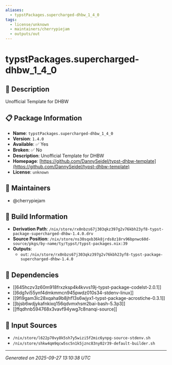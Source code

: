 ```yaml
---
aliases:
  - typstPackages.supercharged-dhbw_1_4_0
tags:
  - license/unknown
  - maintainers/cherrypiejam
  - outputs/out
---
```


# typstPackages.supercharged-dhbw_1_4_0

## 📝 Description

Unofficial Template for DHBW

## 📋 Package Information

- **Name**: `typstPackages.supercharged-dhbw_1_4_0`
- **Version**: `1.4.0`
- **Available**: ✅ Yes
- **Broken**: ✅ No
- **Description**: Unofficial Template for DHBW
- **Homepage**: [https://github.com/DannySeidel/typst-dhbw-template](https://github.com/DannySeidel/typst-dhbw-template)
- **License**: `unknown`
## 👥 Maintainers

- @cherrypiejam


## 🔧 Build Information

- **Derivation Path**: `/nix/store/rx0nbzs67j303qkz397g2v76kbh23yf8-typst-package-supercharged-dhbw-1.4.0.drv`
- **Source Position**: `/nix/store/ns30sqxb36k8jrds8z18rv96bpnwc60d-source/pkgs/by-name/ty/typst/typst-packages.nix:39`
- **Outputs**:
  - `out`:  `/nix/store/rx0nbzs67j303qkz397g2v76kbh23yf8-typst-package-supercharged-dhbw-1.4.0`

## 🔗 Dependencies

- [[645hczv3z60m918frxzksp4k4kvvs19j-typst-package-codelst-2.0.1]]
- [[6dg1vi55ynf4dmkmmcn945pwdz010s34-stdenv-linux]]
- [[9fi9gam3lc28xqaha9b8jhf13s6wjyx1-typst-package-acrostiche-0.3.1]]
- [[bjsb6wdjykafnkixq156qdvmxhsm2bai-bash-5.3p3]]
- [[ffqdhnb594768x3vavf94ywg7c8nanqi-source]]

## 📁 Input Sources

- `/nix/store/l622p70vy8k5sh7y5wizi5f2mic6ynpg-source-stdenv.sh`
- `/nix/store/shkw4qm9qcw5sc5n1k5jznc83ny02r39-default-builder.sh`

---
*Generated on 2025-09-27 13:10:38 UTC*
